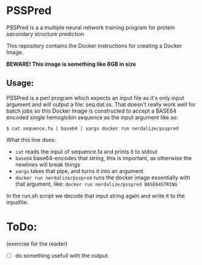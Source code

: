 # PSSPred

PSSPred is a a multiple neural network training program for protein secondary structure prediction

This repository contains the Docker instructions for creating a Docker Image.

**BEWARE! This image is something like 8GB in size**


## Usage:

PSSPred is a perl program which expects an input file as it's only input argument and will output a file: seq.dat.ss. That doesn't really work well for batch jobs so this Docker Image is constructed to accept a BASE64 encoded single hemoglobin sequence as the input argument like so:

```
$ cat sequence.fa | base64 | xargs docker run nerdalize/psspred 
```

What this line does:
* `cat` reads the input of sequence.fa and prints it to stdout
* `base64` base64-encodes that string, this is important, as otherwise the newlines will break things
* `xargs` takes that pipe, and turns it into an argument
* `docker run nerdalize/psspred` runs the docker image essentially with that argument, like: `docker run nerdalize/psspred BASE64STRING`

In the run.sh script we decode that input string again and write it to the inputfile.

# ToDo:
(exercise for the reader)

- [ ] do something usefull with the output.
